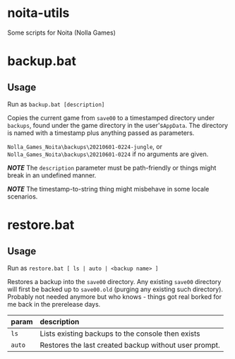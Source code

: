 # noita-utils
Some scripts for Noita (Nolla Games)

# backup.bat

## Usage 

Run as `backup.bat [description]`

Copies the current game from `save00` to a timestamped directory under `backups`, found under the game directory in the user's`AppData`. The directory is named with a timestamp plus anything passed as parameters.

`Nolla_Games_Noita\backups\20210601-0224-jungle`, or
`Nolla_Games_Noita\backups\20210601-0224` if no arguments are given.

___NOTE___ The `description` parameter must be path-friendly or things might break in an undefined manner.

___NOTE___ The timestamp-to-string thing might misbehave in some locale scenarios.

# restore.bat

## Usage

Run as `restore.bat [ ls | auto | <backup name> ]`

Restores a backup into the `save00` directory. Any existing `save00` directory will first be backed up to `save00.old` (purging any existing such directory). Probably not needed anymore but who knows - things got real borked for me back in the prerelease days. 

param | description
--- | :---
`ls` | Lists existing backups to the console then exists
`auto` | Restores the last created backup without user prompt.
